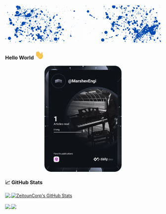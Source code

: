 [![Header](https://github.com/ZeitounCorp/ZeitounCorp/blob/main/GH.gif "Header")](https://github.com/ZeitounCorp/ZeitounCorp/)
### Hello World <img src="https://raw.githubusercontent.com/ZeitounCorp/ZeitounCorp/main/wave.gif" width="30px">

<div align="center">
  <a href="https://app.daily.dev/MarshevEngi"><img align="center" src="https://github.com/ZeitounCorp/ZeitounCorp/blob/main/devcard.svg" width="250" alt="Lenny Zeitoun's Dev Card"/></a>
</div>

### &#x1f4c8; GitHub Stats

<div>
  <a href="https://github.com/ZeitounCorp/ZeitounCorp">
    <img align="center" src="https://github-readme-stats.vercel.app/api/top-langs/?username=ZeitounCorp&count_private=true&show_icons=true&theme=dracula&hide=scss,css,html,tex&langs_count=3" />
  </a>
  <a href="https://github.com/ZeitounCorp/ZeitounCorp">
    <img align="center" src="https://github-readme-stats.vercel.app/api?username=ZeitounCorp&show_icons=true&line_height=27&count_private=true&theme=dracula" alt="ZeitounCorp's GitHub Stats" />
  </a>
</div>

<br />

<div>
  <a href="https://github.com/ZeitounCorp/load-balancer">
    <img align="center" src="https://github-readme-stats.vercel.app/api/pin/?username=ZeitounCorp&repo=load-balancer&theme=dracula" />
  </a>
  <a href="https://github.com/ZeitounCorp/addUsefullLinks">
    <img align="center" src="https://github-readme-stats.vercel.app/api/pin/?username=ZeitounCorp&repo=addUsefullLinks&theme=dracula" />
  </a>    
</div>
